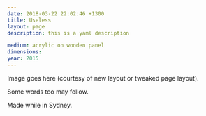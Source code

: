 ```yaml
---
date: 2018-03-22 22:02:46 +1300
title: Useless
layout: page
description: this is a yaml description

medium: acrylic on wooden panel
dimensions:
year: 2015
---
```



Image goes here (courtesy of new layout or tweaked page layout).

Some words too may follow.

Made while in Sydney.
